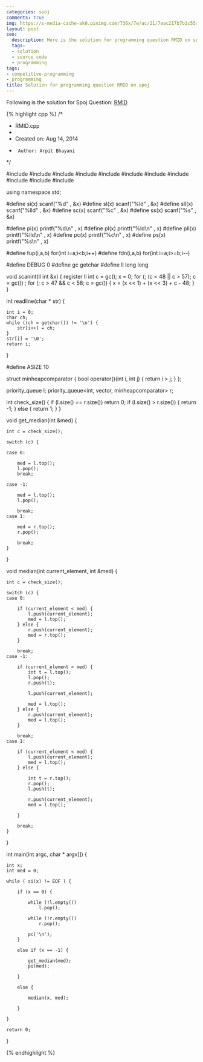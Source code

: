 ```yaml
---
categories: spoj
comments: true
img: https://s-media-cache-ak0.pinimg.com/736x/7e/ac/21/7eac217b7b1c55ab7fd56758e4e181be.jpg
layout: post
seo:
  description: Here is the solution for programming question RMID on spoj
  tags:
  - solution
  - source code
  - programming
tags:
- competitive-programming
- programming
title: Solution for programming question RMID on spoj
---
```


Following is the solution for Spoj Question: [RMID](http://www.spoj.com/problems/RMID/)

{% highlight cpp %}
/*
 * RMID.cpp
 *
 *  Created on: Aug 14, 2014
 *      Author: Arpit Bhayani
 */

#include <map>
#include <set>
#include <cstring>
#include <stack>
#include <vector>
#include <queue>
#include <list>
#include <cstdio>
#include <cstdlib>
#include <iostream>
#include <climits>

using namespace std;

#define si(x) scanf("%d" , &x)
#define sl(x) scanf("%ld" , &x)
#define sll(x) scanf("%lld" , &x)
#define sc(x) scanf("%c" , &x)
#define ss(x) scanf("%s" , &x)

#define pi(x) printf("%d\n" , x)
#define pl(x) printf("%ld\n" , x)
#define pll(x) printf("%lld\n" , x)
#define pc(x) printf("%c\n" , x)
#define ps(x) printf("%s\n" , x)

#define fup(i,a,b) for(int i=a;i<b;i++)
#define fdn(i,a,b) for(int i=a;i>=b;i--)

#define DEBUG 0
#define gc getchar
#define ll long long

void scanint(ll int &x) {
	register ll int c = gc();
	x = 0;
	for (; (c < 48 || c > 57); c = gc())
		;
	for (; c > 47 && c < 58; c = gc()) {
		x = (x << 1) + (x << 3) + c - 48;
	}
}

int readline(char * str) {

	int i = 0;
	char ch;
	while ((ch = getchar()) != '\n') {
		str[i++] = ch;
	}
	str[i] = '\0';
	return i;
}

#define ASIZE 10

struct minheapcomparator {
	bool operator()(int i, int j) {
		return i > j;
	}
};

priority_queue<int> l;
priority_queue<int, vector<int>, minheapcomparator> r;

int check_size() {
	if (l.size() == r.size())
		return 0;
	if (l.size() > r.size()) {
		return -1;
	} else {
		return 1;
	}
}

void get_median(int &med) {

	int c = check_size();

	switch (c) {

	case 0:

		med = l.top();
		l.pop();
		break;

	case -1:

		med = l.top();
		l.pop();

		break;
	case 1:

		med = r.top();
		r.pop();

		break;
	}

}

void median(int current_element, int &med) {

	int c = check_size();

	switch (c) {
	case 0:

		if (current_element < med) {
			l.push(current_element);
			med = l.top();
		} else {
			r.push(current_element);
			med = r.top();
		}

		break;
	case -1:

		if (current_element < med) {
			int t = l.top();
			l.pop();
			r.push(t);

			l.push(current_element);

			med = l.top();
		} else {
			r.push(current_element);
			med = l.top();
		}

		break;
	case 1:

		if (current_element < med) {
			l.push(current_element);
			med = l.top();
		} else {

			int t = r.top();
			r.pop();
			l.push(t);

			r.push(current_element);
			med = l.top();

		}

		break;
	}

}

int main(int argc, char * argv[]) {

	int x;
	int med = 0;

	while ( si(x) != EOF ) {

		if (x == 0) {

			while (!l.empty())
				l.pop();

			while (!r.empty())
				r.pop();

			pc('\n');
		}

		else if (x == -1) {

			get_median(med);
			pi(med);

		}

		else {

			median(x, med);

		}

	}

	return 0;
}

{% endhighlight %}